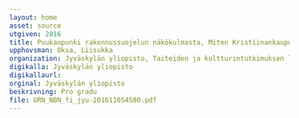 ```yaml
---
layout: home
asset: source
utgiven: 2016
title: Puukaupunki rakennussuojelun näkökulmasta, Miten Kristiinankaupungin rakennussuojelu on toteutunut?
upphovsman: Oksa, Liisukka
organization: Jyväskylän yliopisto, Taiteiden ja kultturintutkimuksen laitos
digikalla: Jyväskylän yliopisto
digikallaurl:
orginal: Jyväskylän yliopisto
beskrivning: Pro gradu
file: URN_NBN_fi_jyu-201611054580.pdf
---
```

